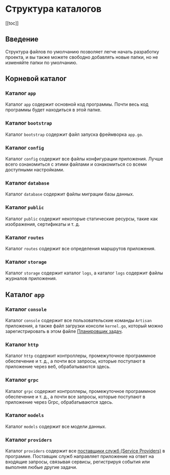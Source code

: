 # Структура каталогов

[[toc]]

## Введение

Структура файлов по умолчанию позволяет легче начать разработку проекта, и вы также можете свободно добавлять новые папки, но не изменяйте папки по умолчанию.

## Корневой каталог

### Каталог `app`

Каталог `app` содержит основной код программы. Почти весь код программы будет находиться в этой папке.

### Каталог `bootstrap`

Каталог `bootstrap` содержит файл запуска фреймворка `app.go`.

### Каталог `config`

Каталог `config` содержит все файлы конфигурации приложения. Лучше всего ознакомиться с этими файлами и ознакомиться со всеми доступными настройками.

### Каталог `database`

Каталог `database` содержит файлы миграции базы данных.

### Каталог `public`

Каталог `public` содержит некоторые статические ресурсы, такие как изображения, сертификаты и т. д.

### Каталог `routes`

Каталог `routes` содержит все определения маршрутов приложения.

### Каталог `storage`

Каталог `storage` содержит каталог `logs`, а каталог `logs` содержит файлы журналов приложения.

## Каталог `app`

### Каталог `console`

Каталог `console` содержит все пользовательские команды `Artisan` приложения, а также файл загрузки консоли `kernel.go`, который можно зарегистрировать в этом файле [Планировщик задач](../digging-deeper/task-scheduling.md).

### Каталог `http`

Каталог `http` содержит контроллеры, промежуточное программное обеспечение и т. д., а почти все запросы, которые поступают в приложение через веб, обрабатываются здесь.

### Каталог `grpc`

Каталог `grpc` содержит контроллеры, промежуточное программное обеспечение и т. д., а почти все запросы, которые поступают в приложение через Grpc, обрабатываются здесь.

### Каталог `models`

Каталог `models` содержит все модели данных.

### Каталог `providers`

Каталог `providers` содержит все [поставщики служб (Service Providers)](../architecutre-concepts/service-providers.md) в программе. Поставщик служб направляет приложение на ответ на входящие запросы, связывая сервисы, регистрируя события или выполняя любые другие задачи.

<CommentService/>